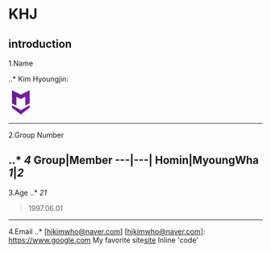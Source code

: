 KHJ
====
introduction
-----
1.Name

..* Kim Hyoungjin:

![alt text](https://github.com/adam-p/markdown-here/raw/master/src/common/images/icon48.png)

----

2.Group Number

..*
*4*
Group|Member
---|---|
Homin|MyoungWha
*1*|*2*
---
3.Age
..* *21*
> 1997.06.01
---
4.Email
..* [hjkimwho@naver.com]
[hjkimwho@naver.com]: https://www.google.com
My favorite site[site](https://www.naver.com)
Inline 'code'
